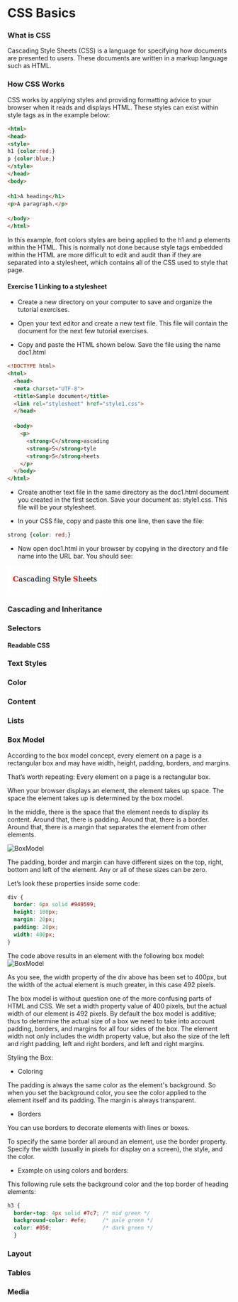 # CSS Basics

### What is CSS

Cascading Style Sheets (CSS) is a language for specifying how documents are presented to users. These documents are written in a markup language such as HTML.

### How CSS Works

CSS works by applying styles and providing formatting advice to your browser when it reads and displays HTML. These styles can exist within style tags as in the example below:

```html
<html>
<head>
<style>
h1 {color:red;}
p {color:blue;}
</style>
</head>
<body>

<h1>A heading</h1>
<p>A paragraph.</p>

</body>
</html>

```
In this example, font colors styles are being applied to the h1 and p elements within the HTML. This is normally not done because style tags embedded within the HTML are more difficult to edit and audit than if they are separated into a stylesheet, which contains all of the CSS used to style that page.

#### Exercise 1 Linking to a stylesheet

* Create a new directory on your computer to save and organize the tutorial exercises.

* Open your text editor and create a new text file. This file will contain the document for the next few tutorial exercises.

* Copy and paste the HTML shown below. Save the file using the name doc1.html

```html
<!DOCTYPE html>
<html>
  <head>
  <meta charset="UTF-8">
  <title>Sample document</title>
  <link rel="stylesheet" href="style1.css">
  </head>

  <body>
    <p>
      <strong>C</strong>ascading
      <strong>S</strong>tyle
      <strong>S</strong>heets
    </p>
  </body>
</html>

```
* Create another text file in the same directory as the doc1.html document you created in the first section.
Save your document as: style1.css. This file will be your stylesheet.

* In your CSS file, copy and paste this one line, then save the file:

```css
strong {color: red;} 
```

* Now open doc1.html in your browser by copying in the directory and file name into the URL bar. You should see:

![Exercise 1 example](CSS.png)

### Cascading and Inheritance

### Selectors

#### Readable CSS

### Text Styles

### Color

### Content

### Lists

### Box Model

According to the box model concept, every element on a page is a rectangular box and may have width, height, padding, borders, and margins.

That’s worth repeating: Every element on a page is a rectangular box.

When your browser displays an element, the element takes up space. The space the element takes up is determined by the box model.

In the middle, there is the space that the element needs to display its content. Around that, there is padding. Around that, there is a border. Around that, there is a margin that separates the element from other elements.


![BoxModel](http://www.codeproject.com/KB/HTML/567385/boxmodel-image.png)


The padding, border and margin can have different sizes on the top, right, bottom and left of the element. Any or all of these sizes can be zero.

Let’s look these properties inside some code:

```css
div {
  border: 6px solid #949599;
  height: 100px;
  margin: 20px;
  padding: 20px;
  width: 400px;
}
```
The code above results in an element with the following box model:
![BoxModel](http://learn.shayhowe.com/assets/images/courses/html-css/opening-the-box-model/box-model.png)

As you see, the width property of the div above has been set to 400px, but the width of the actual element is much greater, in this case 492 pixels.

The box model is without question one of the more confusing parts of HTML and CSS. We set a width property value of 400 pixels, but the actual width of our element is 492 pixels. By default the box model is additive; thus to determine the actual size of a box we need to take into account padding, borders, and margins for all four sides of the box. The element width not only includes the width property value, but also the size of the left and right padding, left and right borders, and left and right margins.

Styling the Box:

* Coloring

The padding is always the same color as the element's background. So when you set the background color, you see the color applied to the element itself and its padding. The margin is always transparent.

* Borders

You can use borders to decorate elements with lines or boxes.

To specify the same border all around an element, use the border property. Specify the width (usually in pixels for display on a screen), the style, and the color.

* Example on using colors and borders:

This following rule sets the background color and the top border of heading elements:

```css
h3 {
  border-top: 4px solid #7c7; /* mid green */
  background-color: #efe;     /* pale green */
  color: #050;                /* dark green */
  }
```



### Layout

### Tables

### Media
